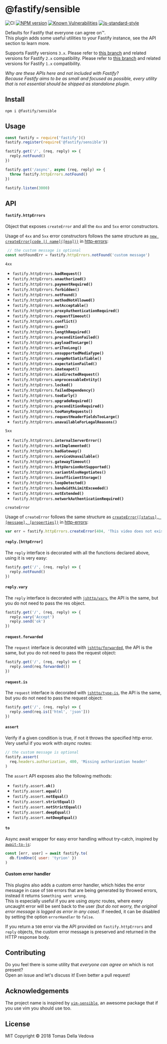 # @fastify/sensible

![CI](https://github.com/fastify/fastify-sensible/workflows/CI/badge.svg)
[![NPM version](https://img.shields.io/npm/v/@fastify/sensible.svg?style=flat)](https://www.npmjs.com/package/@fastify/sensible)
[![Known Vulnerabilities](https://snyk.io/test/github/fastify/fastify-sensible/badge.svg)](https://snyk.io/test/github/fastify/fastify-sensible)
[![js-standard-style](https://img.shields.io/badge/code%20style-standard-brightgreen.svg?style=flat)](https://standardjs.com/)

Defaults for Fastify that everyone can agree on™.<br>
This plugin adds some useful utilities to your Fastify instance, see the API section to learn more.

Supports Fastify versions `3.x`.
Please refer to [this branch](https://github.com/fastify/fastify-sensible/tree/2.x) and related versions for Fastify `2.x` compatibility.
Please refer to [this branch](https://github.com/fastify/fastify-sensible/tree/1.x) and related versions for Fastify `1.x` compatibility.

*Why are these APIs here and not included with Fastify?<br>
Because Fastify aims to be as small and focused as possible, every utility that is not essential should be shipped as standalone plugin.*

## Install
```
npm i @fastify/sensible
```

## Usage
```js
const fastify = require('fastify')()
fastify.register(require('@fastify/sensible'))

fastify.get('/', (req, reply) => {
  reply.notFound()
})

fastify.get('/async', async (req, reply) => {
  throw fastify.httpErrors.notFound()
})

fastify.listen(3000)
```
## API
#### `fastify.httpErrors`
Object that exposes `createError` and all the `4xx` and `5xx` error constructors.

Usage of `4xx` and `5xx` error constructors follows the same structure as [`new createError[code || name]([msg]))`](https://github.com/jshttp/http-errors#new-createerrorcode--namemsg) in [http-errors](https://github.com/jshttp/http-errors):

```js
 // the custom message is optional
const notFoundErr = fastify.httpErrors.notFound('custom message')
```

`4xx`
- <code>fastify.httpErrors.<b>badRequest()</b></code>
- <code>fastify.httpErrors.<b>unauthorized()</b></code>
- <code>fastify.httpErrors.<b>paymentRequired()</b></code>
- <code>fastify.httpErrors.<b>forbidden()</b></code>
- <code>fastify.httpErrors.<b>notFound()</b></code>
- <code>fastify.httpErrors.<b>methodNotAllowed()</b></code>
- <code>fastify.httpErrors.<b>notAcceptable()</b></code>
- <code>fastify.httpErrors.<b>proxyAuthenticationRequired()</b></code>
- <code>fastify.httpErrors.<b>requestTimeout()</b></code>
- <code>fastify.httpErrors.<b>conflict()</b></code>
- <code>fastify.httpErrors.<b>gone()</b></code>
- <code>fastify.httpErrors.<b>lengthRequired()</b></code>
- <code>fastify.httpErrors.<b>preconditionFailed()</b></code>
- <code>fastify.httpErrors.<b>payloadTooLarge()</b></code>
- <code>fastify.httpErrors.<b>uriTooLong()</b></code>
- <code>fastify.httpErrors.<b>unsupportedMediaType()</b></code>
- <code>fastify.httpErrors.<b>rangeNotSatisfiable()</b></code>
- <code>fastify.httpErrors.<b>expectationFailed()</b></code>
- <code>fastify.httpErrors.<b>imateapot()</b></code>
- <code>fastify.httpErrors.<b>misdirectedRequest()</b></code>
- <code>fastify.httpErrors.<b>unprocessableEntity()</b></code>
- <code>fastify.httpErrors.<b>locked()</b></code>
- <code>fastify.httpErrors.<b>failedDependency()</b></code>
- <code>fastify.httpErrors.<b>tooEarly()</b></code>
- <code>fastify.httpErrors.<b>upgradeRequired()</b></code>
- <code>fastify.httpErrors.<b>preconditionRequired()</b></code>
- <code>fastify.httpErrors.<b>tooManyRequests()</b></code>
- <code>fastify.httpErrors.<b>requestHeaderFieldsTooLarge()</b></code>
- <code>fastify.httpErrors.<b>unavailableForLegalReasons()</b></code>

`5xx`
- <code>fastify.httpErrors.<b>internalServerError()</b></code>
- <code>fastify.httpErrors.<b>notImplemented()</b></code>
- <code>fastify.httpErrors.<b>badGateway()</b></code>
- <code>fastify.httpErrors.<b>serviceUnavailable()</b></code>
- <code>fastify.httpErrors.<b>gatewayTimeout()</b></code>
- <code>fastify.httpErrors.<b>httpVersionNotSupported()</b></code>
- <code>fastify.httpErrors.<b>variantAlsoNegotiates()</b></code>
- <code>fastify.httpErrors.<b>insufficientStorage()</b></code>
- <code>fastify.httpErrors.<b>loopDetected()</b></code>
- <code>fastify.httpErrors.<b>bandwidthLimitExceeded()</b></code>
- <code>fastify.httpErrors.<b>notExtended()</b></code>
- <code>fastify.httpErrors.<b>networkAuthenticationRequired()</b></code>

`createError`

Usage of `createError` follows the same structure as [`createError([status], [message], [properties])`](https://github.com/jshttp/http-errors#createerrorstatus-message-properties) in [http-errors](https://github.com/jshttp/http-errors):

```js
var err = fastify.httpErrors.createError(404, 'This video does not exist!')
```

#### `reply.[httpError]`
The `reply` interface is decorated with all the functions declared above, using it is very easy:
```js
fastify.get('/', (req, reply) => {
  reply.notFound()
})
```

#### `reply.vary`
The `reply` interface is decorated with [`jshttp/vary`](https://github.com/jshttp/vary), the API is the same, but you do not need to pass the res object.
```js
fastify.get('/', (req, reply) => {
  reply.vary('Accept')
  reply.send('ok')
})
```

#### `request.forwarded`
The `request` interface is decorated with [`jshttp/forwarded`](https://github.com/jshttp/forwarded), the API is the same, but you do not need to pass the request object:
```js
fastify.get('/', (req, reply) => {
  reply.send(req.forwarded())
})
```

#### `request.is`
The `request` interface is decorated with [`jshttp/type-is`](https://github.com/jshttp/type-is), the API is the same, but you do not need to pass the request object:
```js
fastify.get('/', (req, reply) => {
  reply.send(req.is(['html', 'json']))
})
```

#### `assert`
Verify if a given condition is true, if not it throws the specified http error.<br> Very useful if you work with *async* routes:
```js
// the custom message is optional
fastify.assert(
  req.headers.authorization, 400, 'Missing authorization header'
)
```
The `assert` API exposes also the following methods:
- <code>fastify.assert.<b>ok()</b></code>
- <code>fastify.assert.<b>equal()</b></code>
- <code>fastify.assert.<b>notEqual()</b></code>
- <code>fastify.assert.<b>strictEqual()</b></code>
- <code>fastify.assert.<b>notStrictEqual()</b></code>
- <code>fastify.assert.<b>deepEqual()</b></code>
- <code>fastify.assert.<b>notDeepEqual()</b></code>

#### `to`
Async await wrapper for easy error handling without try-catch, inspired by [`await-to-js`](https://github.com/scopsy/await-to-js):

```js
const [err, user] = await fastify.to(
  db.findOne({ user: 'tyrion' })
)
```

#### Custom error handler
This plugins also adds a custom error handler, which hides the error message in case of `500` errors that are being generated by throwed errors, instead it returns `Something went wrong`.<br>
This is especially useful if you are using *async* routes, where every uncaught error will be sent back to the user *(but do not worry, the original error message is logged as error in any case)*.
If needed, it can be disabled by setting the option `errorHandler` to `false`.

If you return a `500` error via the API provided on `fastify.httpErrors` and `reply` objects, the custom error message is preserved and returned in the HTTP response body.

## Contributing
Do you feel there is some utility that *everyone can agree on* which is not present?<br>
Open an issue and let's discuss it! Even better a pull request!

## Acknowledgements

The project name is inspired by [`vim-sensible`](https://github.com/tpope/vim-sensible), an awesome package that if you use vim you should use too.

## License

MIT
Copyright © 2018 Tomas Della Vedova
